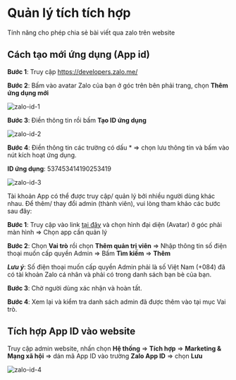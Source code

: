 
# Quản lý tích tích hợp

Tính năng cho phép chia sẻ bài viết qua zalo trên website

## Cách tạo mới ứng dụng (App id)

**Bước 1**: Truy cập https://developers.zalo.me/

**Bước 2**: Bấm vào avatar Zalo của bạn ở góc trên bên phải trang, chọn **Thêm ứng dụng mới**

![zalo-id-1]({{site.baseurl}}/../media/data/news/2022/hdsd-pisale/zalo-id-1.jpg)

**Bước 3**: Điền thông tin rồi bấm **Tạo ID ứng dụng**

![zalo-id-2]({{site.baseurl}}/../media/data/news/2022/hdsd-pisale/zalo-id-2.jpg)

**Bước 4**: Điền thông tin các trường có dấu * => chọn lưu thông tin và bấm vào nút kích hoạt ứng dụng.

**ID ứng dụng**: 537453414190253419

![zalo-id-3]({{site.baseurl}}/../media/data/news/2022/hdsd-pisale/zalo-id-3.jpg)

Tài khoản App có thể được truy cập/ quản lý bởi nhiều người dùng khác nhau. Để thêm/ thay đổi admin (thành viên), vui lòng tham khảo các bước sau đây:

**Bước 1**: Truy cập vào link [tại đây](https://developers.zalo.me/) và chọn hình đại diện (Avatar) ở góc phải màn hình => Chọn app cần quản lý

**Bước 2**: Chọn **Vai trò** rồi chọn **Thêm quản trị viên** => Nhập thông tin số điện thoại muốn cấp quyền Admin => Bấm **Tìm kiếm** => **Thêm**

_**Lưu ý**_: Số điện thoại muốn cấp quyền Admin phải là số Việt Nam (+084) đã có tài khoản Zalo cá nhân và phải có trong danh sách bạn bè của bạn.

**Bước 3**: Chờ người dùng xác nhận và hoàn tất.

**Bước 4**: Xem lại và kiểm tra danh sách admin đã được thêm vào tại mục Vai trò.

## Tích hợp App ID vào website

Truy cập admin website, nhấn chọn **Hệ thống** => **Tích hợp** => **Marketing & Mạng xã hội** => dán mã App ID vào trường **Zalo App ID** => chọn **Lưu**

![zalo-id-4]({{site.baseurl}}/../media/data/news/2022/hdsd-pisale/zalo-id-4.jpg)
